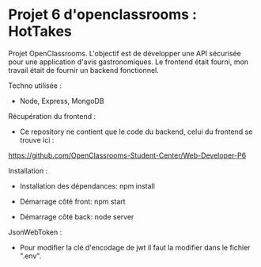 # Projet 6 d'openclassrooms : HotTakes
Projet OpenClassrooms. L'objectif est de développer une API sécurisée pour une application d'avis gastronomiques.
Le frontend était fourni, mon travail était de fournir un backend fonctionnel.

Techno utilisée :

- Node, Express, MongoDB

Récupération du frontend :

- Ce repository ne contient que le code du backend, celui du frontend se trouve ici :

https://github.com/OpenClassrooms-Student-Center/Web-Developer-P6

Installation :

- Installation des dépendances: npm install

- Démarrage côté front: npm start

- Démarrage côté back: node server

JsonWebToken :

- Pour modifier la clé d'encodage de jwt il faut la modifier dans le fichier ".env".
